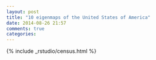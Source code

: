 ```yaml
---
layout: post
title: "10 eigenmaps of the United States of America"
date: 2014-08-26 21:57
comments: true
categories:
---
```


{% include _rstudio/census.html %}
